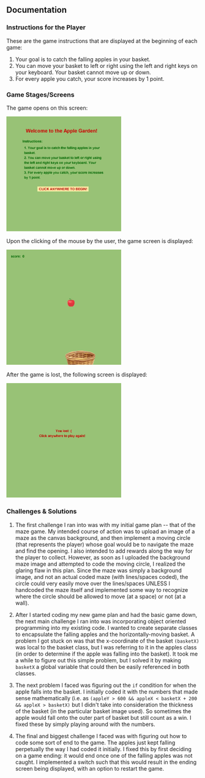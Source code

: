 ## Documentation

### Instructions for the Player
These are the game instructions that are displayed at the beginning of each game:
1. Your goal is to catch the falling apples in your basket.
2. You can move your basket to left or right using the left and right keys on your keyboard. Your basket cannot move up or down. 
3. For every apple you catch, your score increases by 1 point. 

### Game Stages/Screens
The game opens on this screen:

<img src="opening-screen.JPG" width="300">

Upon the clicking of the mouse by the user, the game screen is displayed:

<img src="game-screen.JPG" width="300">

After the game is lost, the following screen is displayed:

<img src="ending-screen.JPG" width="300">

### Challenges & Solutions
1. The first challenge I ran into was with my initial game plan -- that of the maze game. My intended course of action was to upload an image of a maze as the canvas background, and then implement a moving circle (that represents the player) whose goal would be to navigate the maze and find the opening. I also intended to add rewards along the way for the player to collect. However, as soon as I uploaded the background maze image and attempted to code the moving circle, I realized the glaring flaw in this plan. Since the maze was simply a background image, and not an actual coded maze (with lines/spaces coded), the circle could very easily move over the lines/spaces UNLESS I handcoded the maze itself and implemented some way to recognize where the circle should be allowed to move (at a space) or not (at a wall).  

2. After I started coding my new game plan and had the basic game down, the next main challenge I ran into was incorporating object oriented programming into my existing code. I wanted to create separate classes to encapsulate the falling apples and the horizontally-moving basket. A problem I got stuck on was that the x-coordinate of the basket ```(basketX)``` was local to the basket class, but I was referring to it in the apples class (in order to determine if the apple was falling into the basket). It took me a while to figure out this simple problem, but I solved it by making ```basketX``` a global variable that could then be easily referenced in both classes. 

3. The next problem I faced was figuring out the ```if``` condition for when the apple falls into the basket. I initially coded it with the numbers that made sense mathematically (i.e. as ```(appleY > 600 && appleX < basketX + 200 && appleX > basketX)``` but I didn't take into consideration the thickness of the basket (in the particular basket image used). So sometimes the apple would fall onto the outer part of basket but still count as a win. I fixed these by simply playing around with the numbers.

4. The final and biggest challenge I faced was with figuring out how to code some sort of end to the game. The apples just kept falling perpetually the way I had coded it initially. I fixed this by first deciding on a game ending: it would end once one of the falling apples was not caught. I implemented a switch such that this would result in the ending screen being displayed, with an option to restart the game.
